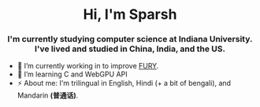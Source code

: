 <h1 align="center">Hi, I'm Sparsh</h1>
<h3 align="center">I'm currently studying computer science at Indiana University. I've lived and studied in China, India, and the US.</h3>

- 🔭 I’m currently working in to improve [FURY](https://fury.gl).
- 🔭 I’m learning C and WebGPU API
- ⚡ About me: I'm trilingual in English, Hindi (+ a bit of bengali), and Mandarin **(普通话)**.
